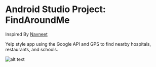 Android Studio Project: FindAroundMe
=====
Inspired By [Navneet](https://www.androidtutorialpoint.com/intermediate/google-maps-search-nearby-displaying-nearby-places-using-google-places-api-google-maps-api-v2/)

Yelp style app using the Google API and GPS to find nearby hospitals, restaurants, and schools.

![alt text](https://github.com/so0p/PicturesForProjects/blob/master/FindAroundMeApp.png)

